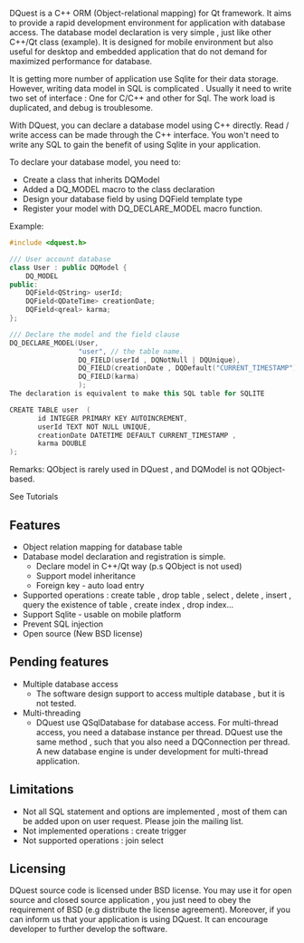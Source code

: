 DQuest is a C++ ORM (Object-relational mapping) for Qt framework. It aims to provide a rapid development environment for application with database access. The database model declaration is very simple , just like other C++/Qt class (example). It is designed for mobile environment but also useful for desktop and embedded application that do not demand for maximized performance for database.

It is getting more number of application use Sqlite for their data storage. However, writing data model in SQL is complicated . Usually it need to write two set of interface : One for C/C++ and other for Sql. The work load is duplicated, and debug is troublesome.

With DQuest, you can declare a database model using C++ directly. Read / write access can be made through the C++ interface. You won't need to write any SQL to gain the benefit of using Sqlite in your application.

To declare your database model, you need to:

 * Create a class that inherits DQModel
 * Added a DQ_MODEL macro to the class declaration
 * Design your database field by using DQField  template type
 * Register your model with DQ_DECLARE_MODEL macro function.

Example:

```c++
#include <dquest.h>

/// User account database
class User : public DQModel {
    DQ_MODEL
public:
    DQField<QString> userId;
    DQField<QDateTime> creationDate;
    DQField<qreal> karma;
};

/// Declare the model and the field clause
DQ_DECLARE_MODEL(User,
                 "user", // the table name.
                 DQ_FIELD(userId , DQNotNull | DQUnique), 
                 DQ_FIELD(creationDate , DQDefault("CURRENT_TIMESTAMP") ), 
                 DQ_FIELD(karma) 
                 );
The declaration is equivalent to make this SQL table for SQLITE

CREATE TABLE user  (
       id INTEGER PRIMARY KEY AUTOINCREMENT,
       userId TEXT NOT NULL UNIQUE,
       creationDate DATETIME DEFAULT CURRENT_TIMESTAMP ,
       karma DOUBLE
);
```

Remarks: QObject is rarely used in DQuest , and DQModel is not QObject-based.

See Tutorials

Features
--------

* Object relation mapping for database table
* Database model declaration and registration is simple.
	* Declare model in C++/Qt way (p.s QObject is not used)
	* Support model inheritance
	* Foreign key - auto load entry
* Supported operations : create table , drop table , select , delete , insert , query the existence of table , create index , drop index...
* Support Sqlite - usable on mobile platform
* Prevent SQL injection
* Open source (New BSD license)

Pending features
----------------

* Multiple database access
	* The software design support to access multiple database , but it is not tested.
* Multi-threading
	* DQuest use QSqlDatabase for database access. For multi-thread access, you need a database instance per thread. DQuest use the same method , such that you also need a DQConnection per thread. A new database engine is under development for multi-thread application.

Limitations
-----------

* Not all SQL statement and options are implemented , most of them can be added upon on user request. Please join the mailing list.
* Not implemented operations : create trigger
* Not supported operations : join select

Licensing
---------

DQuest source code is licensed under BSD license. You may use it for open source and closed source application , you just need to obey the requirement of BSD (e.g distribute the license agreement). Moreover, if you can inform us that your application is using DQuest. It can encourage developer to further develop the software.
